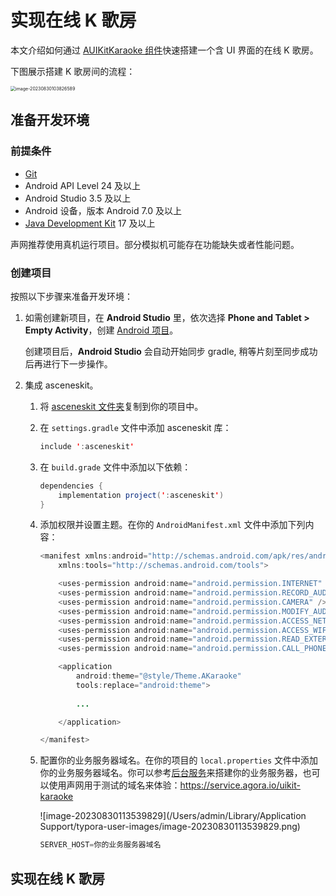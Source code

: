# 实现在线 K 歌房

本文介绍如何通过 [AUIKitKaraoke 组件](#)快速搭建一个含 UI 界面的在线 K 歌房。

下图展示搭建 K 歌房间的流程：

<img src="/Users/admin/Library/Application Support/typora-user-images/image-20230830103826589.png" alt="image-20230830103826589" style="zoom:50%;" />

## 准备开发环境

### 前提条件

- [Git](https://git-scm.com/downloads)
- Android API Level 24 及以上
- Android Studio 3.5 及以上
- Android 设备，版本 Android 7.0 及以上
- [Java Development Kit](https://www.oracle.com/java/technologies/javase-downloads.html) 17 及以上

<Admonition type="caution" title="注意">

声网推荐使用真机运行项目。部分模拟机可能存在功能缺失或者性能问题。

</Admonition>

### 创建项目

按照以下步骤来准备开发环境：

1. 如需创建新项目，在 **Android Studio** 里，依次选择 **Phone and Tablet > Empty Activity**，创建 [Android 项目](https://developer.android.com/studio/projects/create-project)。

   <Admonition type="info" title="信息">创建项目后，**Android Studio** 会自动开始同步 gradle, 稍等片刻至同步成功后再进行下一步操作。

   </Admonition>

2. 集成 asceneskit。

   1. 将 [asceneskit 文件夹](https://github.com/AgoraIO-Community/AUIKitKaraoke/tree/main/Android/asceneskit)复制到你的项目中。
   
   2. 在 `settings.gradle` 文件中添加 asceneskit 库：
   
      ```java
      include ':asceneskit'
      ```
   
   3. 在 `build.grade` 文件中添加以下依赖：
   
      ```java
      dependencies {
          implementation project(':asceneskit')
      }
      ```
   
   4. 添加权限并设置主题。在你的 `AndroidManifest.xml` 文件中添加下列内容：
   
      ```java
      <manifest xmlns:android="http://schemas.android.com/apk/res/android"
          xmlns:tools="http://schemas.android.com/tools">
      
          <uses-permission android:name="android.permission.INTERNET" />
          <uses-permission android:name="android.permission.RECORD_AUDIO" />
          <uses-permission android:name="android.permission.CAMERA" />
          <uses-permission android:name="android.permission.MODIFY_AUDIO_SETTINGS" />
          <uses-permission android:name="android.permission.ACCESS_NETWORK_STATE" />
          <uses-permission android:name="android.permission.ACCESS_WIFI_STATE" /> 
          <uses-permission android:name="android.permission.READ_EXTERNAL_STORAGE" />
          <uses-permission android:name="android.permission.CALL_PHONE" />
      
          <application
              android:theme="@style/Theme.AKaraoke"
              tools:replace="android:theme">
              
              ...
      
          </application>
      
      </manifest>
      ```
   
   5. 配置你的业务服务器域名。在你的项目的 `local.properties` 文件中添加你的业务服务器域名。你可以参考[后台服务](https://github.com/AgoraIO-Community/AUIKitKaraoke/blob/main/backend/README_zh.md)来搭建你的业务服务器，也可以使用声网用于测试的域名来体验：https://service.agora.io/uikit-karaoke
   
      ![image-20230830113539829](/Users/admin/Library/Application Support/typora-user-images/image-20230830113539829.png)
   
      ```java
      SERVER_HOST=你的业务服务器域名
      ```

## 实现在线 K 歌房

